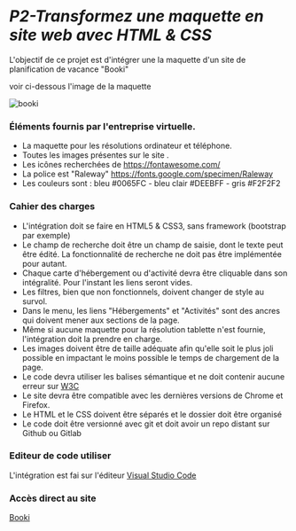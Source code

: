 # _P2-Transformez une maquette en site web avec HTML & CSS_

L'objectif  de ce projet est d'intégrer une la maquette d'un site de planification de vacance "Booki"

voir ci-dessous l'image de la maquette

![booki](https://user-images.githubusercontent.com/92936834/223510201-04fe1ae5-4db5-46cf-b341-8d49818fff83.PNG)

### **Éléments fournis par l'entreprise virtuelle.**  
* La maquette pour les résolutions ordinateur et téléphone.
* Toutes les images présentes sur le site .
* Les icônes recherchées de https://fontawesome.com/
* La police est "Raleway" https://fonts.google.com/specimen/Raleway
* Les couleurs sont : bleu #0065FC - bleu clair #DEEBFF - gris #F2F2F2

### **Cahier des charges**

* L'intégration doit se faire en HTML5 & CSS3, sans framework (bootstrap par exemple)
* Le champ de recherche doit être un champ de saisie, dont le texte peut être édité. La fonctionnalité de recherche ne doit pas être implémentée pour autant.
* Chaque carte d'hébergement ou d'activité devra être cliquable dans son intégralité. Pour l'instant les liens seront vides.
* Les filtres, bien que non fonctionnels, doivent changer de style au survol.
* Dans le menu, les liens "Hébergements" et "Activités" sont des ancres qui doivent mener aux sections de la page.
* Même si aucune maquette pour la résolution tablette n'est fournie, l'intégration doit la prendre en charge.
* Les images doivent être de taille adéquate afin qu'elle soit le plus joli possible en impactant le moins possible le temps de chargement de la page.
*  Le code devra utiliser les balises sémantique et ne doit contenir aucune erreur sur [W3C](https://validator.w3.org/nu/?doc=https%3A%2F%2Fmathisbarre.github.io%2FMathisBarre_2_14102020%2F)
*  Le site devra être compatible avec les dernières versions de Chrome et Firefox.
*  Le HTML et le CSS doivent être séparés et le dossier doit être organisé
*  Le code doit être versionné avec git et doit avoir un repo distant sur Github ou Gitlab

### **Editeur de code utiliser**

L'intégration est fai sur l'éditeur [Visual Studio Code](https://code.visualstudio.com/)

### **Accès direct au site**

[Booki](https://mfalonne.github.io/P2-Booki/)
